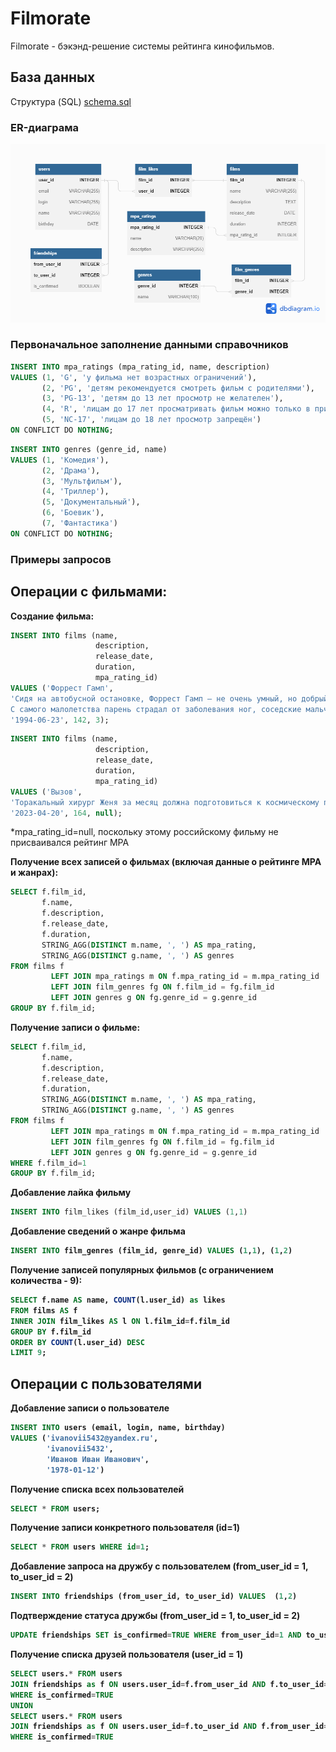 # Filmorate
Filmorate - бэкэнд-решение системы рейтинга кинофильмов.

## База данных

Структура (SQL) [schema.sql](src/main/resources/schema.sql)

### ER-диаграма
![ER diagram](src/main/resources/schema.png)

### Первоначальное заполнение данными справочников

```SQL
INSERT INTO mpa_ratings (mpa_rating_id, name, description) 
VALUES (1, 'G', 'у фильма нет возрастных ограничений'),
       (2, 'PG', 'детям рекомендуется смотреть фильм с родителями'),
       (3, 'PG-13', 'детям до 13 лет просмотр не желателен'),
       (4, 'R', 'лицам до 17 лет просматривать фильм можно только в присутствии взрослого'),
       (5, 'NC-17', 'лицам до 18 лет просмотр запрещён')
ON CONFLICT DO NOTHING;
```

```SQL
INSERT INTO genres (genre_id, name) 
VALUES (1, 'Комедия'),
       (2, 'Драма'),
       (3, 'Мультфильм'),
       (4, 'Триллер'),
       (5, 'Документальный'),
       (6, 'Боевик'),
       (7, 'Фантастика')
ON CONFLICT DO NOTHING;
```

### Примеры запросов

<h2>Операции с фильмами:</h2>

<b>Создание фильма:</b>

```SQL
INSERT INTO films (name,
                   description,
                   release_date,
                   duration,
                   mpa_rating_id)
VALUES ('Форрест Гамп', 
'Сидя на автобусной остановке, Форрест Гамп — не очень умный, но добрый и открытый парень — рассказывает случайным встречным историю своей необыкновенной жизни.
С самого малолетства парень страдал от заболевания ног, соседские мальчишки дразнили его, но в один прекрасный день Форрест открыл в себе невероятные способности к бегу. Подруга детства Дженни всегда его поддерживала и защищала, но вскоре дороги их разошлись...', 
'1994-06-23', 142, 3);
```

```SQL
INSERT INTO films (name,
                   description,
                   release_date,
                   duration,
                   mpa_rating_id)
VALUES ('Вызов', 
'Торакальный хирург Женя за месяц должна подготовиться к космическому полету, чтобы отправиться на МКС и спасти заболевшего космонавта. Ей придётся преодолеть неуверенность и страхи, а также провести сложнейшую операцию в условиях невесомости, от которой зависят шансы космонавта вернуться на Землю живым.', 
'2023-04-20', 164, null);
```

*mpa_rating_id=null, поскольку этому российскому фильму не присваивался рейтинг MPA

<b>Получение всех записей о фильмах (включая данные о рейтинге MPA и жанрах):</b>

```SQL
SELECT f.film_id,
       f.name,
       f.description,
       f.release_date,
       f.duration,
       STRING_AGG(DISTINCT m.name, ', ') AS mpa_rating,
       STRING_AGG(DISTINCT g.name, ', ') AS genres
FROM films f
         LEFT JOIN mpa_ratings m ON f.mpa_rating_id = m.mpa_rating_id
         LEFT JOIN film_genres fg ON f.film_id = fg.film_id
         LEFT JOIN genres g ON fg.genre_id = g.genre_id
GROUP BY f.film_id;
```

<b>Получение записи о фильме:</b>

```SQL
SELECT f.film_id,
       f.name,
       f.description,
       f.release_date,
       f.duration,
       STRING_AGG(DISTINCT m.name, ', ') AS mpa_rating,
       STRING_AGG(DISTINCT g.name, ', ') AS genres
FROM films f
         LEFT JOIN mpa_ratings m ON f.mpa_rating_id = m.mpa_rating_id
         LEFT JOIN film_genres fg ON f.film_id = fg.film_id
         LEFT JOIN genres g ON fg.genre_id = g.genre_id
WHERE f.film_id=1		 
GROUP BY f.film_id;
```

<b>Добавление лайка фильму</b>

```SQL
INSERT INTO film_likes (film_id,user_id) VALUES (1,1)
```

<b>Добавление сведений о жанре фильма

```SQL
INSERT INTO film_genres (film_id, genre_id) VALUES (1,1), (1,2)
```

<b>Получение записей популярных фильмов (с ограничением количества - 9):</b>

```SQL
SELECT f.name AS name, COUNT(l.user_id) as likes
FROM films AS f
INNER JOIN film_likes AS l ON l.film_id=f.film_id
GROUP BY f.film_id
ORDER BY COUNT(l.user_id) DESC
LIMIT 9;
```

<h2>Операции с пользователями</h2>

<b>Добавление записи о пользователе</b>

```SQL
INSERT INTO users (email, login, name, birthday)  
VALUES ('ivanovii5432@yandex.ru', 
        'ivanovii5432', 
        'Иванов Иван Иванович', 
        '1978-01-12')
```

<b>Получение списка всех пользователей</b>

```SQL
SELECT * FROM users;
```

<b>Получение записи конкретного пользователя (id=1)</b>

```SQL
SELECT * FROM users WHERE id=1;
```

<b>Добавление запроса на дружбу с пользователем (from_user_id = 1, to_user_id = 2)</b>

```SQL
INSERT INTO friendships (from_user_id, to_user_id) VALUES  (1,2)
```

<b>Подтверждение статуса дружбы (from_user_id = 1, to_user_id = 2)</b>

```SQL
UPDATE friendships SET is_confirmed=TRUE WHERE from_user_id=1 AND to_user_id=2
```

<b>Получение списка друзей пользователя (user_id = 1)</b>

```SQL
SELECT users.* FROM users
JOIN friendships as f ON users.user_id=f.from_user_id AND f.to_user_id=1
WHERE is_confirmed=TRUE
UNION
SELECT users.* FROM users
JOIN friendships as f ON users.user_id=f.to_user_id AND f.from_user_id=1
WHERE is_confirmed=TRUE
```